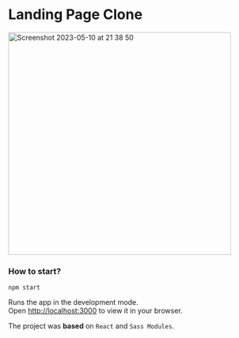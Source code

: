 # Landing Page Clone

<img width="450" alt="Screenshot 2023-05-10 at 21 38 50" src="https://github.com/butterfly-123/react-landing-page/assets/58802893/1cdd81f0-ed66-4974-bc1c-094efba0eea9">

### How to start?

`npm start`

Runs the app in the development mode.\
Open [http://localhost:3000](http://localhost:3000) to view it in your browser.

The project was **based** on `React` and `Sass Modules`.

